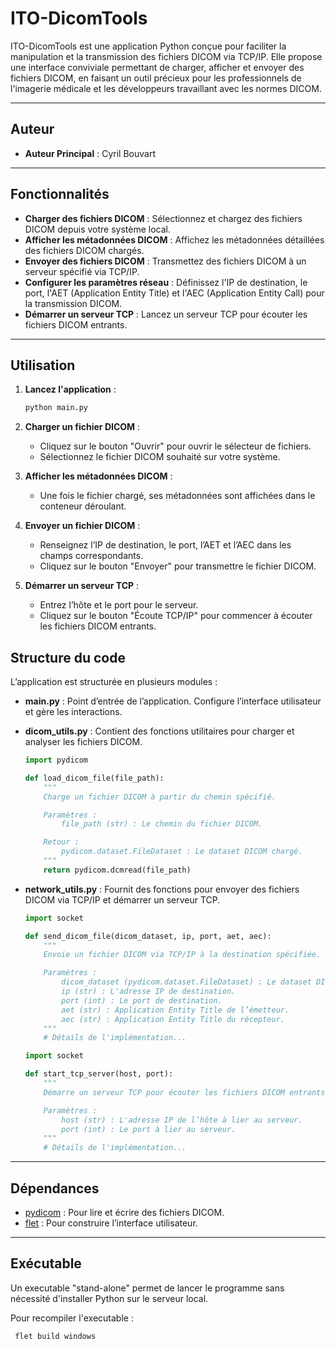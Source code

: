 
# ITO-DicomTools

ITO-DicomTools est une application Python conçue pour faciliter la manipulation et la transmission des fichiers DICOM via TCP/IP. Elle propose une interface conviviale permettant de charger, afficher et envoyer des fichiers DICOM, en faisant un outil précieux pour les professionnels de l'imagerie médicale et les développeurs travaillant avec les normes DICOM.

---

## Auteur
- **Auteur Principal** : Cyril Bouvart

---

## Fonctionnalités

- **Charger des fichiers DICOM** : Sélectionnez et chargez des fichiers DICOM depuis votre système local.  
- **Afficher les métadonnées DICOM** : Affichez les métadonnées détaillées des fichiers DICOM chargés.  
- **Envoyer des fichiers DICOM** : Transmettez des fichiers DICOM à un serveur spécifié via TCP/IP.  
- **Configurer les paramètres réseau** : Définissez l'IP de destination, le port, l'AET (Application Entity Title) et l'AEC (Application Entity Call) pour la transmission DICOM.  
- **Démarrer un serveur TCP** : Lancez un serveur TCP pour écouter les fichiers DICOM entrants.  

---

## Utilisation

1. **Lancez l'application** :  

   ```bash
   python main.py
   ```

2. **Charger un fichier DICOM** :  

   - Cliquez sur le bouton "Ouvrir" pour ouvrir le sélecteur de fichiers.  
   - Sélectionnez le fichier DICOM souhaité sur votre système.  

3. **Afficher les métadonnées DICOM** :  

   - Une fois le fichier chargé, ses métadonnées sont affichées dans le conteneur déroulant.  

4. **Envoyer un fichier DICOM** :  

   - Renseignez l’IP de destination, le port, l’AET et l’AEC dans les champs correspondants.  
   - Cliquez sur le bouton "Envoyer" pour transmettre le fichier DICOM.  

5. **Démarrer un serveur TCP** :  

   - Entrez l’hôte et le port pour le serveur.  
   - Cliquez sur le bouton "Écoute TCP/IP" pour commencer à écouter les fichiers DICOM entrants.  

## Structure du code

L’application est structurée en plusieurs modules :  

- **main.py** : Point d’entrée de l’application. Configure l’interface utilisateur et gère les interactions.  

- **dicom_utils.py** : Contient des fonctions utilitaires pour charger et analyser les fichiers DICOM.  

  ```python
  import pydicom

  def load_dicom_file(file_path):
      """
      Charge un fichier DICOM à partir du chemin spécifié.

      Paramètres :
          file_path (str) : Le chemin du fichier DICOM.

      Retour :
          pydicom.dataset.FileDataset : Le dataset DICOM chargé.
      """
      return pydicom.dcmread(file_path)
  ```

- **network_utils.py** : Fournit des fonctions pour envoyer des fichiers DICOM via TCP/IP et démarrer un serveur TCP.  

  ```python
  import socket

  def send_dicom_file(dicom_dataset, ip, port, aet, aec):
      """
      Envoie un fichier DICOM via TCP/IP à la destination spécifiée.

      Paramètres :
          dicom_dataset (pydicom.dataset.FileDataset) : Le dataset DICOM à envoyer.
          ip (str) : L'adresse IP de destination.
          port (int) : Le port de destination.
          aet (str) : Application Entity Title de l’émetteur.
          aec (str) : Application Entity Title du récepteur.
      """
      # Détails de l'implémentation...
  ```

  ```python
  import socket

  def start_tcp_server(host, port):
      """
      Démarre un serveur TCP pour écouter les fichiers DICOM entrants.

      Paramètres :
          host (str) : L'adresse IP de l’hôte à lier au serveur.
          port (int) : Le port à lier au serveur.
      """
      # Détails de l'implémentation...
  ```

---

## Dépendances

- [pydicom](https://pydicom.github.io/) : Pour lire et écrire des fichiers DICOM.  
- [flet](https://flet.dev/) : Pour construire l’interface utilisateur.  

---

## Exécutable
Un executable "stand-alone" permet de lancer le programme sans nécessité d'installer Python sur le serveur local.

Pour recompiler l'executable : 
```bash
 flet build windows
 ```
